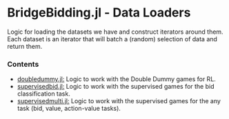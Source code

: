 # BridgeBidding.jl - Data Loaders

Logic for loading the datasets we have and construct iterators around them. Each dataset is an iterator that will batch a (random) selection of data and return them.

### Contents

- [doubledummy.jl:](doubledummy.jl) Logic to work with the Double Dummy games for RL.
- [supervisedbid.jl:](supervisedbid.jl) Logic to work with the supervised games for the bid classification task.
- [supervisedmulti.jl:](supervisedmulti.jl) Logic to work with the supervised games for the any task (bid, value, action-value tasks).
